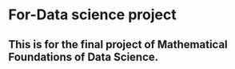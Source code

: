 # For-Data science project
## This is for the final project of Mathematical Foundations of Data Science.
### 
